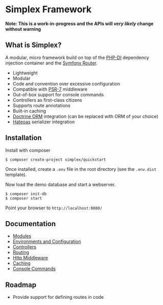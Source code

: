 Simplex Framework
=================

**Note: This is a work-in-progress and the APIs will *very likely* change without warning**


What is Simplex?
----------------

A modular, micro framework build on top of the [PHP-DI](http://php-di.org/) dependency injection container and the 
[Symfony Router](http://symfony.com/doc/current/components/routing.html). 

* Lightweight
* Modular
* Code and convention over excessive configuration
* Compatible with [PSR-7](http://www.php-fig.org/psr/psr-7/) middleware 
* Out-of-box support for console commands
* Controllers as first-class citizens
* Supports route annotations
* Built-in caching
* [Doctrine ORM](http://www.doctrine-project.org/projects/orm.html) integration (can be replaced with ORM of your choice)
* [Hateoas](https://github.com/willdurand/Hateoas) serializer integration 


Installation
------------

Install with composer

    $ composer create-project simplex/quickstart
    
Once installed, create a `.env` file in the root directory (see the `.env.dist` template).

Now load the demo database and start a webserver.

    $ composer init-db
    $ composer start
    
Point your browser to `http://localhost:8080/`


Documentation
-------------

* [Modules](doc/modules.md)
* [Environments and Configuration](doc/envs-and-config.md)
* [Controllers](doc/controllers.md)
* [Routing](doc/routing.md)
* [Http Middleware](doc/http-middleware.md)
* [Caching](doc/caching.md)
* [Console Commands](doc/console-commands.md)


Roadmap
-------

* Provide support for defining routes in code












